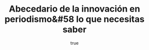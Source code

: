 ---
title: Abecedario de la innovación en periodismo&#58 lo que necesitas saber
excerpt: "Presentamos un listado de términos básicos relacionados con la innovación periodística. Se trata de un abecedario que esperamos te resulte útil para adentrarte en el ecosistema mediático actual y así conocer de cerca cómo los medios están innovando en áreas clave como la producción, distribución, tecnología, interacción con las audiencias, organización interna y modelos de negocio."
author:
  name: Jose A. García Avilés
  twitter: jagaraviles
  gplus:  
  bio: Coordinador Módulo Audiencias
  image: jga.jpg
  link: https://twitter.com/jagaraviles
---